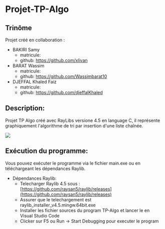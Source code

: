 ﻿# Projet-TP-Algo
## Trinôme
Projet créé en collaboration :
- BAKIRI Samy
  - matricule:
  - github: https://github.com/xlivan
- BARAT Wassim
  - matricule:
  - github: https://github.com/Wassimbarat10
- DJEFFAL Khaled Faiz
  - matricule:
  - github: https://github.com/djeffalKhaled

## Description:
Projet TP Algo créé avec RayLibs versione 4.5 en language C, il représente graphiquement l'algorithme de tri par insertion d'une liste chaînée.

<img src = "https://github.com/djeffalKhaled/Projet-TP-Algo/assets/143727646/dee27215-260b-44c2-8a4f-77f4599eb541">

## Exécution du programme:
Vous pouvez exécuter le programme via le fichier main.exe ou en téléchargeant les dépendances Raylib.
- Dépendances Raylib:
  - Telecharger Raylib 4.5 sous : [https://github.com/raysan5/raylib/releases](https://github.com/raysan5/raylib/releases)
  - Assurer que le telechargement est raylib_installer_v4.5.mingw.64bit.exe
  - Installer les fichier sources du program TP-Algo et lancer le en Visual Studio Code
  - Clicker sur F5 ou Run -> Start Debugging pour executer le program
